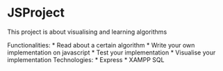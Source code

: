 # JSProject

This project is about visualising and learning algorithms

Functionalities:
	* Read about a certain algorithm
	* Write your own implementation on javascript
	* Test your implementation
	* Visualise your implementation
Technologies:
	* Express
	* XAMPP SQL
